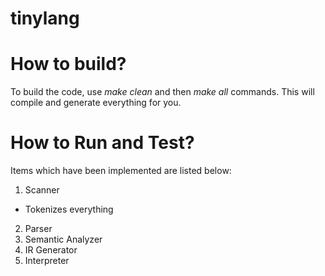 # tinylang


# How to build?

To build the code, use *make clean* and then *make all* commands. This will compile and generate everything for you.

# How to Run and Test?

Items which have been implemented are listed below:

1. Scanner
- Tokenizes everything

2. Parser
3. Semantic Analyzer
4. IR Generator
5. Interpreter

